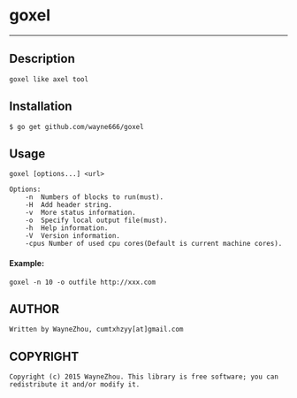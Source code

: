 # goxel

-----------------

## Description

	goxel like axel tool

## Installation

	$ go get github.com/wayne666/goxel

## Usage

	goxel [options...] <url>
	
	Options:
		-n  Numbers of blocks to run(must).
		-H  Add header string.
		-v  More status information.
		-o  Specify local output file(must).
		-h  Help information.
		-V  Version information.
		-cpus Number of used cpu cores(Default is current machine cores).

#### Example:

	goxel -n 10 -o outfile http://xxx.com

## AUTHOR

	Written by WayneZhou, cumtxhzyy[at]gmail.com

## COPYRIGHT

	Copyright (c) 2015 WayneZhou. This library is free software; you can redistribute it and/or modify it.
